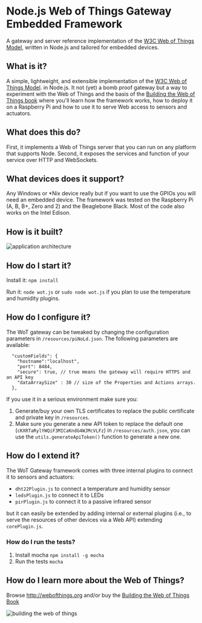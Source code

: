 # Node.js Web of Things Gateway Embedded Framework
A gateway and server reference implementation of the [W3C Web of Things Model](http://model.webofthings.io),
written in Node.js and tailored for embedded devices.

## What is it?
A simple, lightweight, and extensible implementation of the [W3C Web of Things Model](http://model.webofthings.io).
 in Node.js. It not (yet) a bomb proof gateway but a way to experiment with the Web of Things and the basis of the [Building the Web of Things book](https://www.manning.com/books/building-the-web-of-things?a_bid=16f48f14&a_aid=wot) 
where you'll learn how the framework works, how to deploy it on a Raspberry Pi and how to use it to serve Web access to sensors 
and actuators.

## What does this do?
First, it implements a Web of Things server that you can run on any platform that supports Node. 
Second, it exposes the services and function of your service over HTTP and WebSockets.

## What devices does it support?

Any Windows or *Nix device really but if you want to use the GPIOs you will need an embedded device.
The framework was tested on the Raspberry Pi (A, B, B+, Zero and 2) and the Beaglebone Black.
Most of the code also works on the Intel Edison.

## How is it built?
![application architecture](https://raw.githubusercontent.com/webofthings/webofthings.js/master/docs/webofthingsjs-archi.png)

## How do I start it?

Install it: `npm install`

Run it: `node wot.js` or `sudo node wot.js` if you plan to use the temperature and humidity plugins.

## How do I configure it?

The WoT gateway can be tweaked by changing the configuration parameters in `/resources/piNoLd.json`.
The following parameters are available:

```
  "customFields": {
    "hostname":"localhost",
    "port": 8484,
    "secure": true, // true means the gateway will require HTTPS and an API key
    "dataArraySize" : 30 // size of the Properties and Actions arrays.
  },
```

If you use it in a serious environment make sure you:

1. Generate/buy your own TLS certificates to replace the public certificate and private key in `/resources`.
2. Make sure you generate a new API token to replace the default one (`cKXRTaRylYWQiF3MICaKndG4WJMcVLFz`) in
`/resources/auth.json`, you can use the `utils.generateApiToken()` function to generate a new one.

## How do I extend it?

The WoT Gateway framework comes with three internal plugins to connect it to sensors and actuators:

* `dht22Plugin.js` to connect a temperature and humidity sensor
* `ledsPlugin.js` to connect it to LEDs
* `pirPlugin.js` to connect it to a passive infrared sensor

but it can easily be extended by adding internal or external plugins (i.e., to serve the resources
of other devices via a Web API) extending `corePlugin.js`.

### How do I run the tests?

1. Install mocha `npm install -g mocha`
2. Run the tests `mocha`

## How do I learn more about the Web of Things?
Browse http://webofthings.org and/or buy the [Building the Web of Things Book](http://book.webofthings.io)

![building the web of things](https://raw.githubusercontent.com/webofthings/webofthings.js/master/docs/building-the-web-of-things.png)
